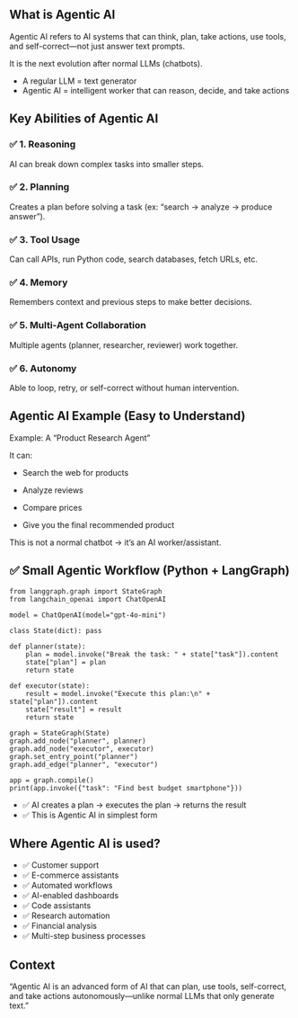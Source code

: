 ## What is Agentic AI 

Agentic AI refers to AI systems that can think, plan, take actions, use tools, and self-correct—not just answer text prompts.

It is the next evolution after normal LLMs (chatbots).

- A regular LLM = text generator
- Agentic AI = intelligent worker that can reason, decide, and take actions

## Key Abilities of Agentic AI
### ✅ 1. Reasoning

AI can break down complex tasks into smaller steps.

### ✅ 2. Planning

Creates a plan before solving a task (ex: “search → analyze → produce answer”).

### ✅ 3. Tool Usage

Can call APIs, run Python code, search databases, fetch URLs, etc.

### ✅ 4. Memory

Remembers context and previous steps to make better decisions.

### ✅ 5. Multi-Agent Collaboration

Multiple agents (planner, researcher, reviewer) work together.

### ✅ 6. Autonomy

Able to loop, retry, or self-correct without human intervention.

## Agentic AI Example (Easy to Understand)
 Example: A “Product Research Agent”

It can:

- Search the web for products

- Analyze reviews

- Compare prices

- Give you the final recommended product

This is not a normal chatbot → it’s an AI worker/assistant.

## ✅ Small Agentic Workflow (Python + LangGraph)
```
from langgraph.graph import StateGraph
from langchain_openai import ChatOpenAI

model = ChatOpenAI(model="gpt-4o-mini")

class State(dict): pass

def planner(state):
    plan = model.invoke("Break the task: " + state["task"]).content
    state["plan"] = plan
    return state

def executor(state):
    result = model.invoke("Execute this plan:\n" + state["plan"]).content
    state["result"] = result
    return state

graph = StateGraph(State)
graph.add_node("planner", planner)
graph.add_node("executor", executor)
graph.set_entry_point("planner")
graph.add_edge("planner", "executor")

app = graph.compile()
print(app.invoke({"task": "Find best budget smartphone"}))
```

- ✅ AI creates a plan → executes the plan → returns the result
- ✅ This is Agentic AI in simplest form

## Where Agentic AI is used?

- ✅ Customer support
- ✅ E-commerce assistants
- ✅ Automated workflows
- ✅ AI-enabled dashboards
- ✅ Code assistants
- ✅ Research automation
- ✅ Financial analysis
- ✅ Multi-step business processes

## Context

“Agentic AI is an advanced form of AI that can plan, use tools, self-correct, and take actions autonomously—unlike normal LLMs that only generate text.”
